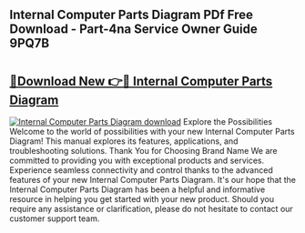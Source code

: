 ## Internal Computer Parts Diagram PDf Free Download - Part-4na Service Owner Guide 9PQ7B

# <h2><a href="http://dfnciu.blite.top/?on=Internal+Computer+Parts+Diagram">🔗Download New 👉🔴 Internal Computer Parts Diagram</a></h2>

[![Internal Computer Parts Diagram download](https://i.imgur.com/lujVjoI.png)](http://dfnciu.blite.top/?on=Internal+Computer+Parts+Diagram)
Explore the Possibilities Welcome to the world of possibilities with your new Internal Computer Parts Diagram! This manual explores its features, applications, and troubleshooting solutions. Thank You for Choosing Brand Name We are committed to providing you with exceptional products and services. Experience seamless connectivity and control thanks to the advanced features of your new Internal Computer Parts Diagram. It's our hope that the Internal Computer Parts Diagram has been a helpful and informative resource in helping you get started with your new product. Should you require any assistance or clarification, please do not hesitate to contact our customer support team.
